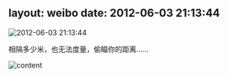 layout: weibo
date: 2012-06-03 21:13:44
---
<meta name="referrer" content="no-referrer" />

<img src="/images/renren.ico" style="float: left;"/>2012-06-03 21:13:44

相隔多少米，也无法度量，偷瞄你的距离……

![content](http://fmn.rrimg.com/fmn065/20120603/2105/large_fQlw_418500000823118e.jpg)
